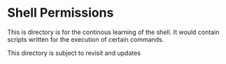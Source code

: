 # Shell Permissions #

This is directory is for the continous learning of the shell. It would contain scripts written for the execution of certain commands. 

This directory is subject to revisit and updates
